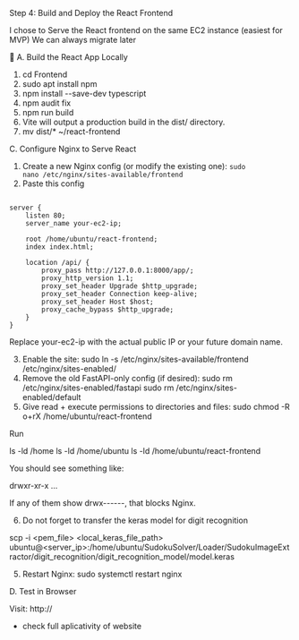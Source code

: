 Step 4: Build and Deploy the React Frontend

I chose to Serve the React frontend on the same EC2 instance (easiest for MVP)
We can always migrate later

🧱 A. Build the React App Locally

1. cd Frontend
2. sudo apt install npm
2. npm install --save-dev typescript
3. npm audit fix
4. npm run build
5. Vite will output a production build in the dist/ directory.
6. mv dist/* ~/react-frontend

C. Configure Nginx to Serve React

1. Create a new Nginx config (or modify the existing one):
        <code>sudo nano /etc/nginx/sites-available/frontend</code>
2. Paste this config
<pre><code>
server {
    listen 80;
    server_name your-ec2-ip;

    root /home/ubuntu/react-frontend;
    index index.html;

    location /api/ {
        proxy_pass http://127.0.0.1:8000/app/;
        proxy_http_version 1.1;
        proxy_set_header Upgrade $http_upgrade;
        proxy_set_header Connection keep-alive;
        proxy_set_header Host $host;
        proxy_cache_bypass $http_upgrade;
    }
}
</code></pre>
Replace your-ec2-ip with the actual public IP or your future domain name.

3. Enable the site:
sudo ln -s /etc/nginx/sites-available/frontend /etc/nginx/sites-enabled/
4. Remove the old FastAPI-only config (if desired):
sudo rm /etc/nginx/sites-enabled/fastapi
sudo rm /etc/nginx/sites-enabled/default
5. Give read + execute permissions to directories and files:
sudo chmod -R o+rX /home/ubuntu/react-frontend

Run

ls -ld /home
ls -ld /home/ubuntu
ls -ld /home/ubuntu/react-frontend

You should see something like:

drwxr-xr-x ...

If any of them show drwx------, that blocks Nginx.

6. Do not forget to transfer the keras model for digit recognition

scp -i <pem_file> <local_keras_file_path> ubuntu@<server_ip>:/home/ubuntu/SudokuSolver/Loader/SudokuImageExtractor/digit_recognition/digit_recognition_model/model.keras

5. Restart Nginx:
sudo systemctl restart nginx

D. Test in Browser

Visit:
http://<your-ec2-ip>
* check full aplicativity of website
    